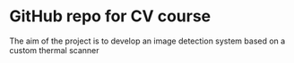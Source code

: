 # GitHub repo for CV course 

The aim of the project is to develop an image detection system based on a custom thermal scanner
